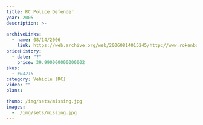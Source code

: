 ```yaml
---
title: RC Police Defender
year: 2005
description: >-
  
archiveLinks:
  - name: 08/14/2006
    link: https://web.archive.org/web/20060814015245/http://www.rokenbok.com/catalog/pd_rcv_04215.html
priceHistory:
  - date: "?"
    price: 39.990000000000002
skus:
  - #04215
category: Vehicle (RC)
video: ""
plans:

thumb: /img/sets/missing.jpg
images:
  -  /img/sets/missing.jpg
---
```

